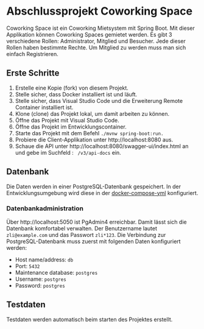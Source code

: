# Abschlussprojekt Coworking Space

Coworking Space ist ein Coworking Mietsystem mit Spring Boot. Mit dieser Applikation können Coworking Spaces gemietet werden. 
Es gibt 3 verschiedene Rollen: Administrator, Mitglied und Besucher. Jede dieser Rollen haben bestimmte Rechte. Um Mitglied zu werden muss man sich einfach Registrieren.

## Erste Schritte

1. Erstelle eine Kopie (fork) von diesem Projekt.
1. Stelle sicher, dass Docker installiert ist und läuft.
1. Stelle sicher, dass Visual Studio Code und die Erweiterung Remote Container installiert ist.
1. Klone (clone) das Projekt lokal, um damit arbeiten zu können.
1. Öffne das Projekt mit Visual Studio Code.
1. Öffne das Projekt im Entwicklungscontainer.
1. Starte das Projekt mit dem Befehl `./mvnw spring-boot:run.`
1. Probiere die Client-Applikation unter http://localhost:8080 aus.
1. Schaue die API unter http://localhost:8080/swagger-ui/index.html an und gebe im Suchfeld : ` /v3/api-docs` ein.

## Datenbank

Die Daten werden in einer PostgreSQL-Datenbank gespeichert. In der Entwicklungsumgebung wird diese in der [docker-compose-yml](./.devcontainer/docker-compose.yml) konfiguriert.

### Datenbankadministration

Über http://localhost:5050 ist PgAdmin4 erreichbar. Damit lässt sich die Datenbank komfortabel verwalten. Der Benutzername lautet `zli@example.com` und das Passwort `zli*123`. Die Verbindung zur PostgreSQL-Datenbank muss zuerst mit folgenden Daten konfiguriert werden:
- Host name/address: `db`
- Port: `5432`
- Maintenance database: `postgres`
- Username: `postgres`
- Password: `postgres`

## Testdaten
Testdaten werden automatisch beim starten des Projektes erstellt.
